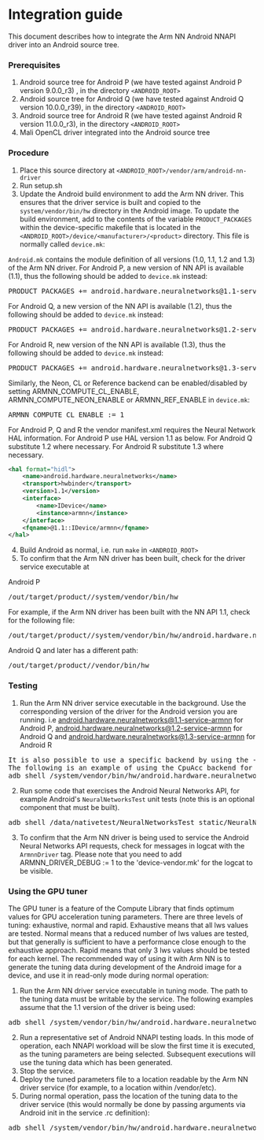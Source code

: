 Integration guide
=================

This document describes how to integrate the Arm NN Android NNAPI driver into an Android source tree.

### Prerequisites

1. Android source tree for Android P (we have tested against Android P version 9.0.0_r3) , in the directory `<ANDROID_ROOT>`
2. Android source tree for Android Q (we have tested against Android Q version 10.0.0_r39), in the directory `<ANDROID_ROOT>`
2. Android source tree for Android R (we have tested against Android R version 11.0.0_r3), in the directory `<ANDROID_ROOT>`
3. Mali OpenCL driver integrated into the Android source tree

### Procedure

1. Place this source directory at `<ANDROID_ROOT>/vendor/arm/android-nn-driver`
2. Run setup.sh
3. Update the Android build environment to add the Arm NN driver. This ensures that the driver service
is built and copied to the `system/vendor/bin/hw` directory in the Android image.
To update the build environment, add to the contents of the variable `PRODUCT_PACKAGES`
within the device-specific makefile that is located in the `<ANDROID_ROOT>/device/<manufacturer>/<product>`
directory. This file is normally called `device.mk`:

`Android.mk` contains the module definition of all versions (1.0, 1.1, 1.2 and 1.3) of the Arm NN driver.
For Android P, a new version of NN API is available (1.1), thus the following should be added to `device.mk` instead:
<pre>
PRODUCT_PACKAGES += android.hardware.neuralnetworks@1.1-service-armnn
</pre>

For Android Q, a new version of the NN API is available (1.2),
thus the following should be added to `device.mk` instead:
<pre>
PRODUCT_PACKAGES += android.hardware.neuralnetworks@1.2-service-armnn
</pre>

For Android R, new version of the NN API is available (1.3),
thus the following should be added to `device.mk` instead:
<pre>
PRODUCT_PACKAGES += android.hardware.neuralnetworks@1.3-service-armnn
</pre>

Similarly, the Neon, CL or Reference backend can be enabled/disabled by setting ARMNN_COMPUTE_CL_ENABLE,
ARMNN_COMPUTE_NEON_ENABLE or ARMNN_REF_ENABLE in `device.mk`:
<pre>
ARMNN_COMPUTE_CL_ENABLE := 1
</pre>

For Android P, Q and R the vendor manifest.xml requires the Neural Network HAL information.
For Android P use HAL version 1.1 as below. For Android Q substitute 1.2 where necessary. For Android R substitute 1.3 where necessary.
```xml
<hal format="hidl">
    <name>android.hardware.neuralnetworks</name>
    <transport>hwbinder</transport>
    <version>1.1</version>
    <interface>
        <name>IDevice</name>
        <instance>armnn</instance>
    </interface>
    <fqname>@1.1::IDevice/armnn</fqname>
</hal>
```

4. Build Android as normal, i.e. run `make` in `<ANDROID_ROOT>`
5. To confirm that the Arm NN driver has been built, check for the driver service executable at

Android P
<pre>
<ANDROID_ROOT>/out/target/product/<product>/system/vendor/bin/hw
</pre>
For example, if the Arm NN driver has been built with the NN API 1.1, check for the following file:
<pre>
<ANDROID_ROOT>/out/target/product/<product>/system/vendor/bin/hw/android.hardware.neuralnetworks@1.1-service-armnn
</pre>

Android Q and later has a different path:
<pre>
<ANDROID_ROOT>/out/target/product/<product>/vendor/bin/hw
</pre>

### Testing

1. Run the Arm NN driver service executable in the background.
Use the corresponding version of the driver for the Android version you are running.
i.e
android.hardware.neuralnetworks@1.1-service-armnn for Android P,
android.hardware.neuralnetworks@1.2-service-armnn for Android Q and
android.hardware.neuralnetworks@1.3-service-armnn for Android R
<pre>
It is also possible to use a specific backend by using the -c option.
The following is an example of using the CpuAcc backend for Android Q:
adb shell /system/vendor/bin/hw/android.hardware.neuralnetworks@1.2-service-armnn -c CpuAcc &
</pre>
2. Run some code that exercises the Android Neural Networks API, for example Android's
`NeuralNetworksTest` unit tests (note this is an optional component that must be built).
<pre>
adb shell /data/nativetest/NeuralNetworksTest_static/NeuralNetworksTest_static > NeuralNetworkTest.log
</pre>
3. To confirm that the Arm NN driver is being used to service the Android Neural Networks API requests,
check for messages in logcat with the `ArmnnDriver` tag. Please note that you need to add ARMNN_DRIVER_DEBUG := 1 to the 'device-vendor.mk' for the logcat to be visible.

### Using the GPU tuner

The GPU tuner is a feature of the Compute Library that finds optimum values for GPU acceleration tuning parameters.
There are three levels of tuning: exhaustive, normal and rapid.
Exhaustive means that all lws values are tested.
Normal means that a reduced number of lws values are tested, but that generally is sufficient to have a performance close enough to the exhaustive approach.
Rapid means that only 3 lws values should be tested for each kernel.
The recommended way of using it with Arm NN is to generate the tuning data during development of the Android image for a device, and use it in read-only mode during normal operation:

1. Run the Arm NN driver service executable in tuning mode. The path to the tuning data must be writable by the service.
The following examples assume that the 1.1 version of the driver is being used:
<pre>
adb shell /system/vendor/bin/hw/android.hardware.neuralnetworks@1.1-service-armnn --cl-tuned-parameters-file &lt;PATH_TO_TUNING_DATA&gt; --cl-tuned-parameters-mode UpdateTunedParameters --cl-tuning-level exhaustive &
</pre>
2. Run a representative set of Android NNAPI testing loads. In this mode of operation, each NNAPI workload will be slow the first time it is executed, as the tuning parameters are being selected. Subsequent executions will use the tuning data which has been generated.
3. Stop the service.
4. Deploy the tuned parameters file to a location readable by the Arm NN driver service (for example, to a location within /vendor/etc).
5. During normal operation, pass the location of the tuning data to the driver service (this would normally be done by passing arguments via Android init in the service .rc definition):
<pre>
adb shell /system/vendor/bin/hw/android.hardware.neuralnetworks@1.1-service-armnn --cl-tuned-parameters-file &lt;PATH_TO_TUNING_DATA&gt; &
</pre>
